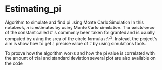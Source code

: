 # Estimating_pi
Algorithm to simulate and find pi using Monte Carlo Simulation
In this notebook, $\pi$ is estimated by using Monte Carlo simulation. The existstence of the constant called $\pi$ is commonly been taken for granted and is usually computed by using the area of the circle formula $\pi$*$r^2$. Instead, the project's aim is show how to get a precise value of $\pi$ by using simulations tools.

To proove how the algorithm works and how the pi value is correlated with the amount of trial and standard deviation several plot are also available on the code
